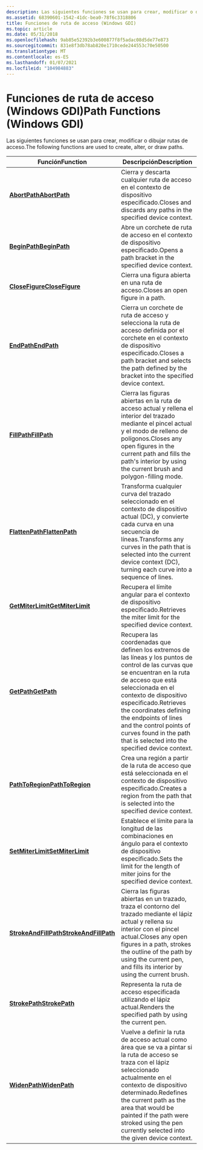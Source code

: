 ```yaml
---
description: Las siguientes funciones se usan para crear, modificar o dibujar rutas de acceso.
ms.assetid: 68390601-1542-41dc-bea0-78f6c3318806
title: Funciones de ruta de acceso (Windows GDI)
ms.topic: article
ms.date: 05/31/2018
ms.openlocfilehash: 9ab85e52392b3e600877f8f5adac08d5de77e873
ms.sourcegitcommit: 831e8f3db78ab820e1710cede244553c70e50500
ms.translationtype: MT
ms.contentlocale: es-ES
ms.lasthandoff: 01/07/2021
ms.locfileid: "104984883"
---
```

# <a name="path-functions-windows-gdi"></a><span data-ttu-id="39582-103">Funciones de ruta de acceso (Windows GDI)</span><span class="sxs-lookup"><span data-stu-id="39582-103">Path Functions (Windows GDI)</span></span>

<span data-ttu-id="39582-104">Las siguientes funciones se usan para crear, modificar o dibujar rutas de acceso.</span><span class="sxs-lookup"><span data-stu-id="39582-104">The following functions are used to create, alter, or draw paths.</span></span>



| <span data-ttu-id="39582-105">Función</span><span class="sxs-lookup"><span data-stu-id="39582-105">Function</span></span>                                       | <span data-ttu-id="39582-106">Descripción</span><span class="sxs-lookup"><span data-stu-id="39582-106">Description</span></span>                                                                                                                                                      |
|------------------------------------------------|------------------------------------------------------------------------------------------------------------------------------------------------------------------|
| [<span data-ttu-id="39582-107">**AbortPath**</span><span class="sxs-lookup"><span data-stu-id="39582-107">**AbortPath**</span></span>](/windows/desktop/api/Wingdi/nf-wingdi-abortpath)                 | <span data-ttu-id="39582-108">Cierra y descarta cualquier ruta de acceso en el contexto de dispositivo especificado.</span><span class="sxs-lookup"><span data-stu-id="39582-108">Closes and discards any paths in the specified device context.</span></span>                                                                                                   |
| [<span data-ttu-id="39582-109">**BeginPath**</span><span class="sxs-lookup"><span data-stu-id="39582-109">**BeginPath**</span></span>](/windows/desktop/api/Wingdi/nf-wingdi-beginpath)                 | <span data-ttu-id="39582-110">Abre un corchete de ruta de acceso en el contexto de dispositivo especificado.</span><span class="sxs-lookup"><span data-stu-id="39582-110">Opens a path bracket in the specified device context.</span></span>                                                                                                            |
| [<span data-ttu-id="39582-111">**CloseFigure**</span><span class="sxs-lookup"><span data-stu-id="39582-111">**CloseFigure**</span></span>](/windows/desktop/api/Wingdi/nf-wingdi-closefigure)             | <span data-ttu-id="39582-112">Cierra una figura abierta en una ruta de acceso.</span><span class="sxs-lookup"><span data-stu-id="39582-112">Closes an open figure in a path.</span></span>                                                                                                                                 |
| [<span data-ttu-id="39582-113">**EndPath**</span><span class="sxs-lookup"><span data-stu-id="39582-113">**EndPath**</span></span>](/windows/desktop/api/Wingdi/nf-wingdi-endpath)                     | <span data-ttu-id="39582-114">Cierra un corchete de ruta de acceso y selecciona la ruta de acceso definida por el corchete en el contexto de dispositivo especificado.</span><span class="sxs-lookup"><span data-stu-id="39582-114">Closes a path bracket and selects the path defined by the bracket into the specified device context.</span></span>                                                             |
| [<span data-ttu-id="39582-115">**FillPath**</span><span class="sxs-lookup"><span data-stu-id="39582-115">**FillPath**</span></span>](/windows/desktop/api/Wingdi/nf-wingdi-fillpath)                   | <span data-ttu-id="39582-116">Cierra las figuras abiertas en la ruta de acceso actual y rellena el interior del trazado mediante el pincel actual y el modo de relleno de polígonos.</span><span class="sxs-lookup"><span data-stu-id="39582-116">Closes any open figures in the current path and fills the path's interior by using the current brush and polygon-filling mode.</span></span>                                   |
| [<span data-ttu-id="39582-117">**FlattenPath**</span><span class="sxs-lookup"><span data-stu-id="39582-117">**FlattenPath**</span></span>](/windows/desktop/api/Wingdi/nf-wingdi-flattenpath)             | <span data-ttu-id="39582-118">Transforma cualquier curva del trazado seleccionado en el contexto de dispositivo actual (DC), y convierte cada curva en una secuencia de líneas.</span><span class="sxs-lookup"><span data-stu-id="39582-118">Transforms any curves in the path that is selected into the current device context (DC), turning each curve into a sequence of lines.</span></span>                            |
| [<span data-ttu-id="39582-119">**GetMiterLimit**</span><span class="sxs-lookup"><span data-stu-id="39582-119">**GetMiterLimit**</span></span>](/windows/desktop/api/Wingdi/nf-wingdi-getmiterlimit)         | <span data-ttu-id="39582-120">Recupera el límite angular para el contexto de dispositivo especificado.</span><span class="sxs-lookup"><span data-stu-id="39582-120">Retrieves the miter limit for the specified device context.</span></span>                                                                                                      |
| [<span data-ttu-id="39582-121">**GetPath**</span><span class="sxs-lookup"><span data-stu-id="39582-121">**GetPath**</span></span>](/windows/desktop/api/Wingdi/nf-wingdi-getpath)                     | <span data-ttu-id="39582-122">Recupera las coordenadas que definen los extremos de las líneas y los puntos de control de las curvas que se encuentran en la ruta de acceso que está seleccionada en el contexto de dispositivo especificado.</span><span class="sxs-lookup"><span data-stu-id="39582-122">Retrieves the coordinates defining the endpoints of lines and the control points of curves found in the path that is selected into the specified device context.</span></span> |
| [<span data-ttu-id="39582-123">**PathToRegion**</span><span class="sxs-lookup"><span data-stu-id="39582-123">**PathToRegion**</span></span>](/windows/desktop/api/Wingdi/nf-wingdi-pathtoregion)           | <span data-ttu-id="39582-124">Crea una región a partir de la ruta de acceso que está seleccionada en el contexto de dispositivo especificado.</span><span class="sxs-lookup"><span data-stu-id="39582-124">Creates a region from the path that is selected into the specified device context.</span></span>                                                                               |
| [<span data-ttu-id="39582-125">**SetMiterLimit**</span><span class="sxs-lookup"><span data-stu-id="39582-125">**SetMiterLimit**</span></span>](/windows/desktop/api/Wingdi/nf-wingdi-setmiterlimit)         | <span data-ttu-id="39582-126">Establece el límite para la longitud de las combinaciones en ángulo para el contexto de dispositivo especificado.</span><span class="sxs-lookup"><span data-stu-id="39582-126">Sets the limit for the length of miter joins for the specified device context.</span></span>                                                                                   |
| [<span data-ttu-id="39582-127">**StrokeAndFillPath**</span><span class="sxs-lookup"><span data-stu-id="39582-127">**StrokeAndFillPath**</span></span>](/windows/desktop/api/Wingdi/nf-wingdi-strokeandfillpath) | <span data-ttu-id="39582-128">Cierra las figuras abiertas en un trazado, traza el contorno del trazado mediante el lápiz actual y rellena su interior con el pincel actual.</span><span class="sxs-lookup"><span data-stu-id="39582-128">Closes any open figures in a path, strokes the outline of the path by using the current pen, and fills its interior by using the current brush.</span></span>                  |
| [<span data-ttu-id="39582-129">**StrokePath**</span><span class="sxs-lookup"><span data-stu-id="39582-129">**StrokePath**</span></span>](/windows/desktop/api/Wingdi/nf-wingdi-strokepath)               | <span data-ttu-id="39582-130">Representa la ruta de acceso especificada utilizando el lápiz actual.</span><span class="sxs-lookup"><span data-stu-id="39582-130">Renders the specified path by using the current pen.</span></span>                                                                                                             |
| [<span data-ttu-id="39582-131">**WidenPath**</span><span class="sxs-lookup"><span data-stu-id="39582-131">**WidenPath**</span></span>](/windows/desktop/api/Wingdi/nf-wingdi-widenpath)                 | <span data-ttu-id="39582-132">Vuelve a definir la ruta de acceso actual como área que se va a pintar si la ruta de acceso se traza con el lápiz seleccionado actualmente en el contexto de dispositivo determinado.</span><span class="sxs-lookup"><span data-stu-id="39582-132">Redefines the current path as the area that would be painted if the path were stroked using the pen currently selected into the given device context.</span></span>            |



 

 

 



